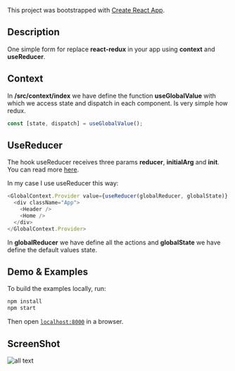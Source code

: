 This project was bootstrapped with [Create React App](https://github.com/facebook/create-react-app).

## Description

One simple form for replace **react-redux** in your app using **context** and **useReducer**.

## Context

In **/src/context/index** we have define the function **useGlobalValue** with which we access state and dispatch in each component. Is very simple how redux.

```js
const [state, dispatch] = useGlobalValue();
```

## UseReducer

The hook useReducer receives three params **reducer**, **initialArg** and **init**. You can read more [here](https://reactjs.org/docs/hooks-reference.html#usereducer).

In my case I use useReducer this way:

``` js
<GlobalContext.Provider value={useReducer(globalReducer, globalState)} >
  <div className="App">
    <Header />
    <Home />
  </div>
</GlobalContext.Provider>
```

In **globalReducer** we have define all the actions and **globalState** we have define the default values state.

## Demo & Examples

To build the examples locally, run:

```bash
npm install
npm start
```

Then open [`localhost:8000`](http://localhost:8000) in a browser.

## ScreenShot

![all text](https://user-images.githubusercontent.com/28309103/83261618-00446180-a192-11ea-98a1-99e0f98269dc.gif)
